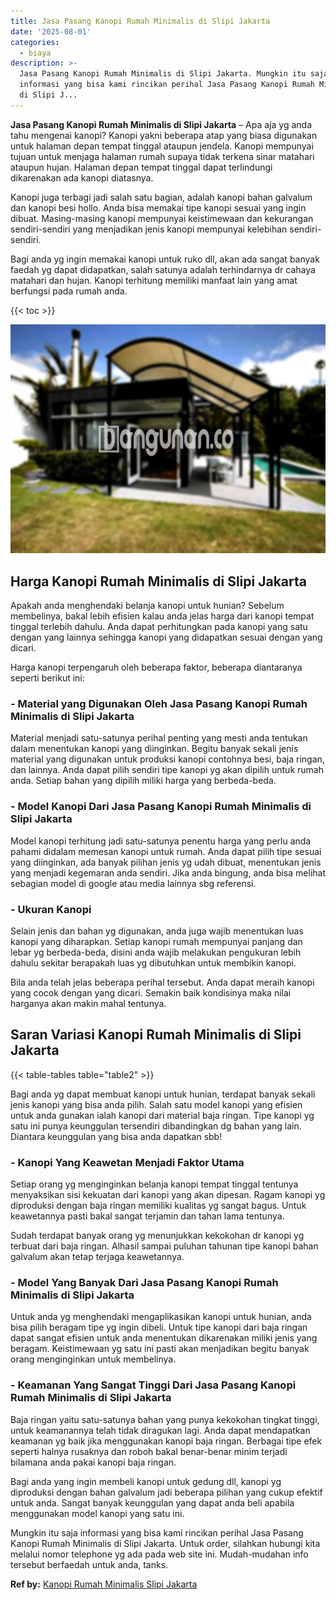 ```yaml
---
title: Jasa Pasang Kanopi Rumah Minimalis di Slipi Jakarta
date: '2025-08-01'
categories:
  - biaya
description: >-
  Jasa Pasang Kanopi Rumah Minimalis di Slipi Jakarta. Mungkin itu saja
  informasi yang bisa kami rincikan perihal Jasa Pasang Kanopi Rumah Minimalis
  di Slipi J...
---
```


**Jasa Pasang Kanopi Rumah Minimalis di Slipi Jakarta** – Apa aja yg anda tahu mengenai kanopi? Kanopi yakni beberapa atap yang biasa digunakan untuk halaman depan tempat tinggal ataupun jendela. Kanopi mempunyai tujuan untuk menjaga halaman rumah supaya tidak terkena sinar matahari ataupun hujan. Halaman depan tempat tinggal dapat terlindungi dikarenakan ada kanopi diatasnya.

Kanopi juga terbagi jadi salah satu bagian, adalah kanopi bahan galvalum dan kanopi besi hollo. Anda bisa memakai tipe kanopi sesuai yang ingin dibuat. Masing-masing kanopi mempunyai keistimewaan dan kekurangan sendiri-sendiri yang menjadikan jenis kanopi mempunyai kelebihan sendiri-sendiri.

Bagi anda yg ingin memakai kanopi untuk ruko dll, akan ada sangat banyak faedah yg dapat didapatkan, salah satunya adalah terhindarnya dr cahaya matahari dan hujan. Kanopi terhitung memiliki manfaat lain yang amat berfungsi pada rumah anda.

{{< toc >}}

![Jasa Pasang Kanopi Rumah Minimalis di Slipi Jakarta](/images/harga-kanopi-minimalis-64.png)

## Harga Kanopi Rumah Minimalis di Slipi Jakarta

Apakah anda menghendaki belanja kanopi untuk hunian? Sebelum membelinya, bakal lebih efisien kalau anda jelas harga dari kanopi tempat tinggal terlebih dahulu. Anda dapat perhitungkan pada kanopi yang satu dengan yang lainnya sehingga kanopi yang didapatkan sesuai dengan yang dicari.

Harga kanopi terpengaruh oleh beberapa faktor, beberapa diantaranya seperti berikut ini:

### \- Material yang Digunakan Oleh Jasa Pasang Kanopi Rumah Minimalis di Slipi Jakarta

Material menjadi satu-satunya perihal penting yang mesti anda tentukan dalam menentukan kanopi yang diinginkan. Begitu banyak sekali jenis material yang digunakan untuk produksi kanopi contohnya besi, baja ringan, dan lainnya. Anda dapat pilih sendiri tipe kanopi yg akan dipilih untuk rumah anda. Setiap bahan yang dipilih miliki harga yang berbeda-beda.

### \- Model Kanopi Dari Jasa Pasang Kanopi Rumah Minimalis di Slipi Jakarta

Model kanopi terhitung jadi satu-satunya penentu harga yang perlu anda pahami didalam memesan kanopi untuk rumah. Anda dapat pilih tipe sesuai yang diinginkan, ada banyak pilihan jenis yg udah dibuat, menentukan jenis yang menjadi kegemaran anda sendiri. Jika anda bingung, anda bisa melihat sebagian model di google atau media lainnya sbg referensi.

### \- Ukuran Kanopi

Selain jenis dan bahan yg digunakan, anda juga wajib menentukan luas kanopi yang diharapkan. Setiap kanopi rumah mempunyai panjang dan lebar yg berbeda-beda, disini anda wajib melakukan pengukuran lebih dahulu sekitar berapakah luas yg dibutuhkan untuk membikin kanopi.

Bila anda telah jelas beberapa perihal tersebut. Anda dapat meraih kanopi yang cocok dengan yang dicari. Semakin baik kondisinya maka nilai harganya akan makin mahal tentunya.

## Saran Variasi Kanopi Rumah Minimalis di Slipi Jakarta

{{< table-tables table="table2" >}}

Bagi anda yg dapat membuat kanopi untuk hunian, terdapat banyak sekali jenis kanopi yang bisa anda pilih. Salah satu model kanopi yang efisien untuk anda gunakan ialah kanopi dari material baja ringan. Tipe kanopi yg satu ini punya keunggulan tersendiri dibandingkan dg bahan yang lain. Diantara keunggulan yang bisa anda dapatkan sbb!

### \- Kanopi Yang Keawetan Menjadi Faktor Utama

Setiap orang yg menginginkan belanja kanopi tempat tinggal tentunya menyaksikan sisi kekuatan dari kanopi yang akan dipesan. Ragam kanopi yg diproduksi dengan baja ringan memiliki kualitas yg sangat bagus. Untuk keawetannya pasti bakal sangat terjamin dan tahan lama tentunya.

Sudah terdapat banyak orang yg menunjukkan kekokohan dr kanopi yg terbuat dari baja ringan. Alhasil sampai puluhan tahunan tipe kanopi bahan galvalum akan tetap terjaga keawetannya.

### \- Model Yang Banyak Dari Jasa Pasang Kanopi Rumah Minimalis di Slipi Jakarta

Untuk anda yg menghendaki mengaplikasikan kanopi untuk hunian, anda bisa pilih beragam tipe yg ingin dibeli. Untuk tipe kanopi dari baja ringan dapat sangat efisien untuk anda menentukan dikarenakan miliki jenis yang beragam. Keistimewaan yg satu ini pasti akan menjadikan begitu banyak orang menginginkan untuk membelinya.

### \- Keamanan Yang Sangat Tinggi Dari Jasa Pasang Kanopi Rumah Minimalis di Slipi Jakarta

Baja ringan yaitu satu-satunya bahan yang punya kekokohan tingkat tinggi, untuk keamanannya telah tidak diragukan lagi. Anda dapat mendapatkan keamanan yg baik jika menggunakan kanopi baja ringan. Berbagai tipe efek seperti halnya rusaknya dan roboh bakal benar-benar minim terjadi bilamana anda pakai kanopi baja ringan.

Bagi anda yang ingin membeli kanopi untuk gedung dll, kanopi yg diproduksi dengan bahan galvalum jadi beberapa pilihan yang cukup efektif untuk anda. Sangat banyak keunggulan yang dapat anda beli apabila menggunakan model kanopi yang satu ini.

Mungkin itu saja informasi yang bisa kami rincikan perihal Jasa Pasang Kanopi Rumah Minimalis di Slipi Jakarta. Untuk order, silahkan hubungi kita melalui nomor telephone yg ada pada web site ini. Mudah-mudahan info tersebut berfaedah untuk anda, tanks.

**Ref by:**  [Kanopi Rumah Minimalis Slipi Jakarta](https://id.wikipedia.org/wiki/Kanopi)
